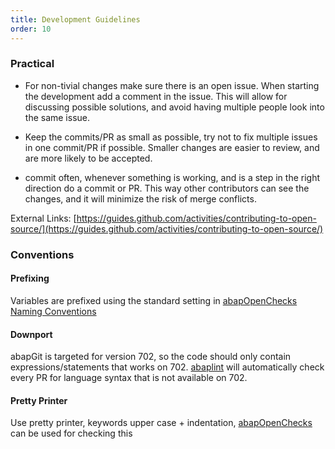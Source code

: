 ```yaml
---
title: Development Guidelines
order: 10
---
```


### Practical

* For non-tivial changes make sure there is an open issue. When starting the development add a comment in the issue. This will allow for discussing possible solutions, and avoid having multiple people look into the same issue.

* Keep the commits/PR as small as possible, try not to fix multiple issues in one commit/PR if possible. Smaller changes are easier to review, and are more likely to be accepted.

* commit often, whenever something is working, and is a step in the right direction do a commit or PR. This way other contributors can see the changes, and it will minimize the risk of merge conflicts.

External Links:
[https://guides.github.com/activities/contributing-to-open-source/](https://guides.github.com/activities/contributing-to-open-source/)

### Conventions

#### Prefixing
Variables are prefixed using the standard setting in [abapOpenChecks Naming Conventions](http://docs.abapopenchecks.org/checks/69/)

#### Downport
abapGit is targeted for version 702, so the code should only contain expressions/statements that works on 702.
[abaplint](https://abaplint.org) will automatically check every PR for language syntax that is not available on 702.

#### Pretty Printer
Use pretty printer, keywords upper case + indentation, [abapOpenChecks](http://docs.abapopenchecks.org/checks/06/) can be used for checking this
